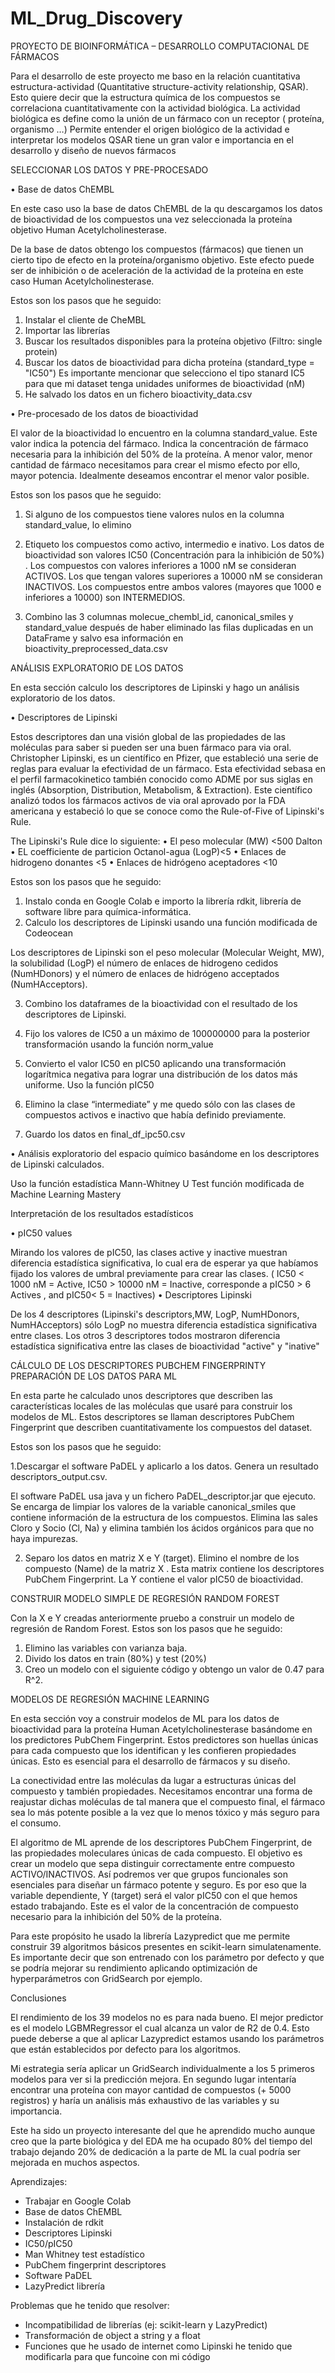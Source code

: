 # ML_Drug_Discovery
PROYECTO DE BIOINFORMÁTICA – DESARROLLO COMPUTACIONAL DE FÁRMACOS

Para el desarrollo de este proyecto me baso en la relación cuantitativa estructura-actividad (Quantitative structure-activity relationship, QSAR). Esto quiere decir que la estructura  química de los compuestos se correlaciona cuantitativamente con la actividad biológica. La actividad biológica es define como la unión de un fármaco con un receptor ( proteína, organismo …)   Permite entender el origen biológico de la actividad e interpretar los modelos QSAR tiene un gran valor e importancia en el desarrollo y diseño de nuevos fármacos

SELECCIONAR LOS DATOS Y PRE-PROCESADO

•	Base de datos ChEMBL

En este caso uso la base de datos ChEMBL de la qu descargamos los datos de bioactividad de los compuestos una vez seleccionada la proteína objetivo Human  Acetylcholinesterase. 

De la base de datos obtengo los compuestos (fármacos)  que tienen un cierto tipo de efecto en la proteína/organismo objetivo. Este efecto puede ser de inhibición o de aceleración de la actividad de la proteína en este caso Human  Acetylcholinesterase. 

Estos son los pasos que he seguido:

1.	Instalar el cliente de CheMBL 
2.	Importar las librerías
3.	Buscar los resultados disponibles para la proteína objetivo (Filtro: single protein)
4.	Buscar los datos de bioactividad para dicha proteína  (standard_type = "IC50")
Es importante mencionar que selecciono el tipo stanard IC5 para que mi dataset tenga unidades uniformes de bioactividad (nM)
5.	He salvado los datos en un fichero bioactivity_data.csv

•	Pre-procesado de los datos de bioactividad

El valor de la bioactividad lo encuentro en la columna standard_value. Este valor indica la potencia del fármaco. Indica la concentración de fármaco necesaria para la inhibición del 50% de la proteína. A menor valor, menor cantidad de fármaco necesitamos para crear el mismo efecto por ello, mayor potencia. Idealmente deseamos encontrar el menor valor posible.  

Estos son los pasos que he seguido:

1.	Si alguno de los compuestos tiene valores nulos en la columna standard_value, lo elimino
2.	Etiqueto los compuestos como activo, intermedio e inativo. 
Los datos de bioactividad son valores IC50 (Concentración para la inhibición de 50%) . Los compuestos con valores inferiores a 1000 nM se consideran ACTIVOS. Los que tengan valores superiores a 10000 nM se consideran INACTIVOS. Los compuestos entre ambos valores (mayores que 1000 e inferiores a 10000) son INTERMEDIOS.

3.	Combino las 3 columnas molecue_chembl_id, canonical_smiles y standard_value  después de haber eliminado las filas duplicadas en un DataFrame y salvo esa información en bioactivity_preprocessed_data.csv





ANÁLISIS EXPLORATORIO DE LOS DATOS

En esta sección calculo los descriptores  de Lipinski y hago un análisis exploratorio de los datos.

•	Descriptores de Lipinski

Estos descriptores dan una visión global de las propiedades de las moléculas para saber si pueden ser una buen fármaco para via oral. Christopher Lipinski, es un científico en Pfizer, que estableció una serie de reglas para evaluar la efectividad de un fármaco. Esta efectividad sebasa en el perfil farmacokinetico también conocido como ADME por sus siglas en inglés (Absorption, Distribution, Metabolism, & Extraction). Este científico analizó todos los fármacos activos de via oral aprovado por la FDA americana y estabeció lo que se conoce como the Rule-of-Five of Lipinski's Rule.

The Lipinski's Rule dice lo siguiente:
•	El peso molecular (MW) <500 Dalton
•	EL coefficiente de particion Octanol-agua (LogP)<5
•	Enlaces de hidrogeno donantes <5
•	Enlaces de hidrógeno aceptadores <10


Estos son los pasos que he seguido: 
1.	Instalo conda en Google Colab e importo la librería rdkit, librería de software libre para química-informática. 
2.	Calculo los descriptores de Lipinski usando una función modificada de Codeocean

Los descriptores de Lipinski son el peso molecular (Molecular Weight, MW), la solubilidad (LogP) el número de enlaces de hidrogeno cedidos (NumHDonors) y el número de enlaces de hidrógeno acceptados (NumHAcceptors).

3.	Combino los dataframes de la bioactividad con el resultado de los descriptores de Lipinski.
4.	Fijo los valores de IC50 a un máximo de 100000000 para la posterior transformación usando la función norm_value


5.	Convierto el valor IC50 en pIC50 aplicando una transformación logarítmica negativa para lograr una distribución de los datos más uniforme. Uso la función pIC50
6.	Elimino la clase “intermediate” y me quedo sólo con las clases de compuestos activos e inactivo que había definido previamente.
7.	Guardo los datos en final_df_ipc50.csv

•	Análisis exploratorio del espacio químico basándome en los descriptores de Lipinski calculados. 

Uso la función estadística Mann-Whitney U Test función modificada de Machine Learning Mastery

Interpretación de los resultados estadísticos

•	pIC50 values

Mirando los valores de pIC50, las clases active y inactive muestran diferencia estadística significativa, lo cual era de esperar ya que habíamos fijado los valores de umbral previamente para crear las clases. ( IC50 < 1000 nM = Active, IC50 > 10000 nM = Inactive, corresponde a pIC50 > 6 Actives , and pIC50< 5 = Inactives)
•	Descriptores Lipinski

De los 4 descriptores (Lipinski's descriptors,MW, LogP, NumHDonors, NumHAcceptors) sólo LogP no muestra diferencia estadística significativa entre clases. Los otros 3 descriptores todos mostraron diferencia estadística significativa entre las clases de bioactividad "active" y "inative"

CÁLCULO DE LOS DESCRIPTORES PUBCHEM FINGERPRINTY PREPARACIÓN DE LOS DATOS PARA ML

En esta parte he calculado unos descriptores que describen las características locales de las moléculas que usaré para construir los modelos de ML. Estos descriptores se llaman descriptores PubChem Fingerprint que describen cuantitativamente los compuestos del dataset. 

Estos son los pasos que he seguido: 

1.Descargar el software PaDEL y aplicarlo a los datos. Genera un resultado descriptors_output.csv.

El software PaDEL usa java y un fichero PaDEL_descriptor.jar que ejecuto. Se encarga de limpiar los valores de la variable canonical_smiles que contiene información de la estructura de los compuestos. Elimina las sales Cloro y Socio (Cl, Na) y elimina también los ácidos orgánicos para que no haya impurezas.

2. Separo los datos en matriz X e Y (target). Elimino el nombre de los compuesto (Name) de la matriz X . Esta matrix contiene los descriptores PubChem Fingerprint. La Y contiene el valor pIC50 de bioactividad. 

CONSTRUIR MODELO SIMPLE DE REGRESIÓN RANDOM FOREST

Con la X e Y creadas anteriormente pruebo a construir un modelo de regresión de Random Forest. 
Estos son los pasos que he seguido: 
1. Elimino las variables con varianza baja.
2. Divido los datos en train (80%) y test (20%) 
3. Creo un modelo con el siguiente código y obtengo un valor de 0.47 para R^2. 
  
MODELOS DE REGRESIÓN MACHINE LEARNING

En esta sección voy a construir modelos de ML para los datos de bioactividad para la proteína  Human Acetylcholinesterase basándome en los predictores PubChem Fingerprint. Estos predictores son huellas únicas para cada compuesto que los identifican y les confieren propiedades únicas. Esto es esencial para el desarrollo de fármacos y su diseño.

 La conectividad entre las moléculas da lugar a estructuras únicas del compuesto y también propiedades. Necesitamos encontrar una forma de reajustar dichas moléculas de tal manera que el compuesto final, el fármaco sea lo más potente posible a la vez que lo menos tóxico y más seguro para el consumo. 

El algoritmo de ML aprende de los descriptores PubChem Fingerprint, de las propiedades moleculares únicas de cada compuesto. El objetivo es crear un modelo que sepa distinguir correctamente entre compuesto ACTIVO/INACTIVOS. Así podremos ver que grupos funcionales son esenciales para diseñar un fármaco potente y seguro. Es por eso que la variable dependiente, Y (target) será el valor pIC50 con el que hemos estado trabajando. Este es el valor de la concentración de compuesto necesario para la inhibición del 50% de la proteína. 

Para este propósito he usado la librería Lazypredict que me permite construir 39 algoritmos básicos presentes en scikit-learn simulatenamente. Es importante decir que son entrenado con los parámetro por defecto y que se podría mejorar su rendimiento aplicando optimización de hyperparámetros con GridSearch por ejemplo. 

Conclusiones

El rendimiento de los 39 modelos no es para nada bueno. El mejor predictor es el modelo LGBMRegressor el cual alcanza un valor de R2 de 0.4. Esto puede deberse a que al aplicar Lazypredict estamos usando los parámetros que están establecidos por defecto para los algoritmos. 

Mi estrategia sería aplicar un GridSearch individualmente a los 5 primeros modelos para ver si la predicción mejora. En segundo lugar intentaría encontrar una proteína con mayor cantidad de compuestos (+ 5000 registros) y haría un análisis más exhaustivo de las variables y su importancia. 

Este ha sido un proyecto interesante del que he aprendido mucho aunque creo que la parte biológica  y del EDA me ha ocupado 80% del tiempo del trabajo dejando 20% de dedicación a la parte de ML la cual podría ser mejorada en muchos aspectos. 

Aprendizajes: 
-	Trabajar en Google Colab
-	Base de datos ChEMBL
-	Instalación de rdkit 
-	Descriptores Lipinski
-	IC50/pIC50
-	Man Whitney test estadístico
-	PubChem fingerprint descriptores 
-	Software PaDEL
-	LazyPredict librería

Problemas que he tenido que resolver: 
-	Incompatibilidad de librerías (ej: scikit-learn y LazyPredict)
-	Transformación de object a string y a float
-	Funciones que he usado de internet como Lipinski he tenido que modificarla para que funcoine con mi código
 







